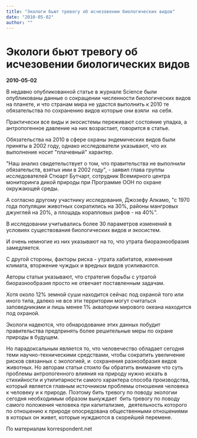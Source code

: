 ```yaml
---
title: "Экологи бьют тревогу об исчезовении биологических видов"
date: "2010-05-02"
author: ""
---
```


# Экологи бьют тревогу об исчезовении биологических видов

**2010-05-02** 

В недавно опубликованной статье в журнале Science были опубликованы данные о сокращении численности биологических видов на планете, и что странам мира не удастся выполнить к 2010 те обязательства по сохранению видов которые они взяли  на себя.

Практически все виды и экосистемы переживают состояние упадка, а антропогенное давление на них возрастает, говорится в статье.

Обязательства на 2010 в сфере охраны эндемических видов были приняты в 2002 году, однако исследователи указывают, что их выполнение носит "плачевный" характер.

"Наш анализ свидетельствует о том, что правительства не выполнили обязательств, взятых ими в 2002 году", - заявил глава группы исследователей Стюарт Бутчарт, сотрудник Всемирного центра мониторинга дикой природы при Программе ООН по охране окружающей среды.

А согласно другому участнику исследования, Джозефу Алкамо, "с 1970 года популяции животных сократились на 30%, районы мангровых джунглей на 20%, а площадь коралловых рифов - на 40%".

В исследовании учитывались более 30 параметров изменений в условиях существования биологических видов и экосистем.

И очень немногие из них указывают на то, что утрата биоразнообразия замедляется.

С другой стороны, факторы риска - утрата хабитатов, изменения климата, вторжение чуждых и вредных видов усиливаются.

Авторы статьи указывают, что стратегия борьбы с утратой биоразнообразия просто не отвечает поставленным задачам.

Хотя около 12% земной суши находится сейчас под охраной того или иного типа, далеко не все эти территории могут считаться заповедниками и лишь менее 1% акватории мирового океана находится под охраной.

Экологи надеются, что обнародование этих данных побудит правительства предпринять более решительные меры по охране природы в будущем.

Но парадоксальным является то, что человечество обладает сегодня теми научно-техническими средствами, чтобы сократить увеличение рисков связанных с экологией, и  сохранения разнообразия видов животных. Но авторам статьи стоило бы обратить внимание что суть проблемы антропогенного влияния на природу нужно искать в стихийности и утилитарности самого характера способа производства, который является главным источником проблемы отношения человека к человеку и к природе. Поэтому бить тревогу по поводу экологии сегодня необходимым образом вынуждает  бить тревогу по поводу самого положения человека при капитализме,  деятельность которого по отношению к природе опосредована общественными отношениями в которых он живет, которые нуждаются в скорейшей перемене.

По материалам korrespondent.net